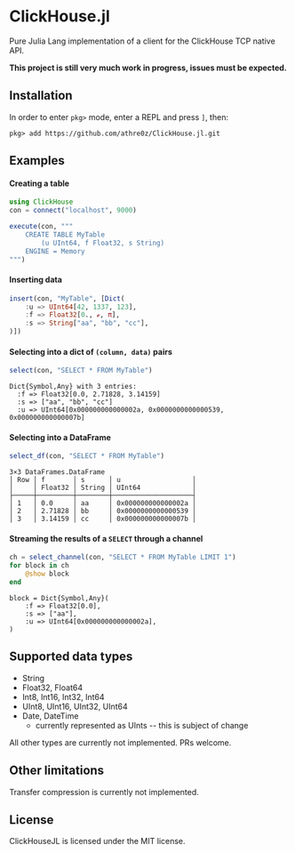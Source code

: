 ClickHouse.jl
=============

Pure Julia Lang implementation of a client for the ClickHouse TCP native API.

**This project is still very much work in progress, issues must be expected.**

## Installation

In order to enter `pkg>` mode, enter a REPL and press `]`, then:
```
pkg> add https://github.com/athre0z/ClickHouse.jl.git
```

## Examples

#### Creating a table
```julia
using ClickHouse
con = connect("localhost", 9000)

execute(con, """
    CREATE TABLE MyTable
        (u UInt64, f Float32, s String)
    ENGINE = Memory
""")
```

#### Inserting data
```julia
insert(con, "MyTable", [Dict(
    :u => UInt64[42, 1337, 123],
    :f => Float32[0., ℯ, π],
    :s => String["aa", "bb", "cc"],
)])
```

#### Selecting into a dict of `(column, data)` pairs
```julia
select(con, "SELECT * FROM MyTable")
```

```
Dict{Symbol,Any} with 3 entries:
  :f => Float32[0.0, 2.71828, 3.14159]
  :s => ["aa", "bb", "cc"]
  :u => UInt64[0x000000000000002a, 0x0000000000000539, 0x000000000000007b]
```

#### Selecting into a DataFrame
```julia
select_df(con, "SELECT * FROM MyTable")
```

```
3×3 DataFrames.DataFrame
│ Row │ f       │ s      │ u                  │
│     │ Float32 │ String │ UInt64             │
├─────┼─────────┼────────┼────────────────────┤
│ 1   │ 0.0     │ aa     │ 0x000000000000002a │
│ 2   │ 2.71828 │ bb     │ 0x0000000000000539 │
│ 3   │ 3.14159 │ cc     │ 0x000000000000007b │
```

#### Streaming the results of a `SELECT` through a channel
```julia
ch = select_channel(con, "SELECT * FROM MyTable LIMIT 1")
for block in ch
    @show block
end
```

```
block = Dict{Symbol,Any}(
    :f => Float32[0.0],
    :s => ["aa"],
    :u => UInt64[0x000000000000002a],
)
```

## Supported data types

- String
- Float32, Float64
- Int8, Int16, Int32, Int64
- UInt8, UInt16, UInt32, UInt64
- Date, DateTime
    - currently represented as UInts -- this is subject of change

All other types are currently not implemented. PRs welcome.

## Other limitations

Transfer compression is currently not implemented.

## License
ClickHouseJL is licensed under the MIT license.
